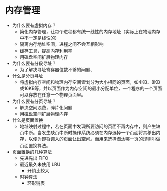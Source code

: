# 内存管理

- 为什么要有虚拟内存？
    - 简化内存管理，让每个进程都有统一线性的内存地址（实际上在物理内存中不一定是线性的）
    - 隔离内存地址空间，进程之间不会互相影响
    - 缓存工具，提高内存利用率
    - 用磁盘空间扩展物理内存
- 为什么要有分段寻址？
    - 为了解决寻址寄存器位数不够的问题、
- 什么是分页寻址
    - 将虚拟内存空间和物理内存空间皆划分为大小相同的页面，如4KB、8KB或16KB等，并以页面作为内存空间的最小分配单位，一个程序的一个页面可以存放在任意一个物理页面里。
- 为什么要有分页寻址？
    - 解决空间浪费，碎片化问题
    - 用磁盘空间扩展物理内存
- 什么是页面置换
    - 地址映射过程中，若在页面中发现所要访问的页面不再内存中，则产生缺页中断。当发生缺页中断时操作系统必须在内存选择一个页面将其移出内存，以便为即将调入的页面让出空间。而用来选择淘汰哪一页的规则叫做页面置换算法。
- 页面置换的几种算法
    - 先进先出 FIFO
    - 最近最久未使用 LRU
        - 开销比较大
    - 时钟算法
        - 环形链表
